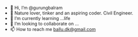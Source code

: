 - 👋 Hi, I’m @gurungbalram
- 👀 Nature lover, tinker and an aspiring coder. Civil Engineer.
- 🌱 I’m currently learning ...life
- 💞️ I’m looking to collaborate on ...
- 📫 How to reach me ballu.dk@gmail.com

<!---
gurungbalram/gurungbalram is a ✨ special ✨ repository because its `README.md` (this file) appears on your GitHub profile.
You can click the Preview link to take a look at your changes.
--->
